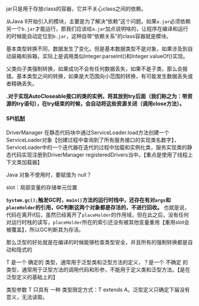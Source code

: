 jar只是用于存放class的容器，它并不关心class之间的依赖。

从Java 9开始引入的模块，主要是为了解决“依赖”这个问题。如果`a.jar`必须依赖另一个`b.jar`才能运行，那我们应该给`a.jar`加点说明啥的，让程序在编译和运行的时候能自动定位到`b.jar`，这种自带“依赖关系”的class容器就是模块。





基本类型转换不同，数据发生了变化。但是基本数据类型不是对象，如果涉及到自动装箱和拆箱，实际上是调用类似Integer.parseInt()和Integer.valueOf()实现。

   父类向子类强制转换，如果成功不会有任何数据丢失，如果不是子类，那么会报错。基本类型之间的转换，如果是大范围向小范围的转换，有可能发生数据丢失或者精确丢失。



**.对于实现AutoCloseable接口的类的实例，将其放到try后面（我们称之为：带资源的try语句），在try结束的时候，会自动将这些资源关闭（调用close方法）。**

#### SPI[机制](https://zhuanlan.zhihu.com/p/212850943)

DriverManager 在静态代码块中通过ServiceLoader.load方法创建一个ServiceLoader对象【创建过程中查询到了所有服务接口的实现类名数字】，ServiceLoader中的一个迭代器在迭代的过程中加载和实例化类，服务实现类的静态代码实现注册到DriverManager registeredDrivers当中。【重点是使用了线程上下文类加载器】



Java 对象不使用时，要赋值为 null？

slot：局部变量的存储单元位置

**`System.gc();`触发GC时，`main()`方法的运行时栈中，还存在有对`args`和`placeHolder`的引用，GC判断这两个对象都是存活的，不进行回收。** 也就是说，代码在离开if后，虽然已经离开了`placeHolder`的作用域，但在此之后，没有任何对运行时栈的读写，`placeHolder`所在的索引还没有被其他变量重用【重用slot会被覆盖】，所以GC判断其为存活。



那么泛型的好处就是在编译的时候能够检查类型安全，并且所有的强制转换都是自动和隐式的

T 是一个 确定的 类型，通常用于泛型类和泛型方法的定义，？是一个 不确定 的类型，通常用于泛型方法的调用代码和形参，不能用于定义类和泛型方法。【是在泛型定义的基础上的】

类型参数 T 只具有 一种 类型限定方式：T extends A。泛型定义只确定下届没有意义，无法读取。



 